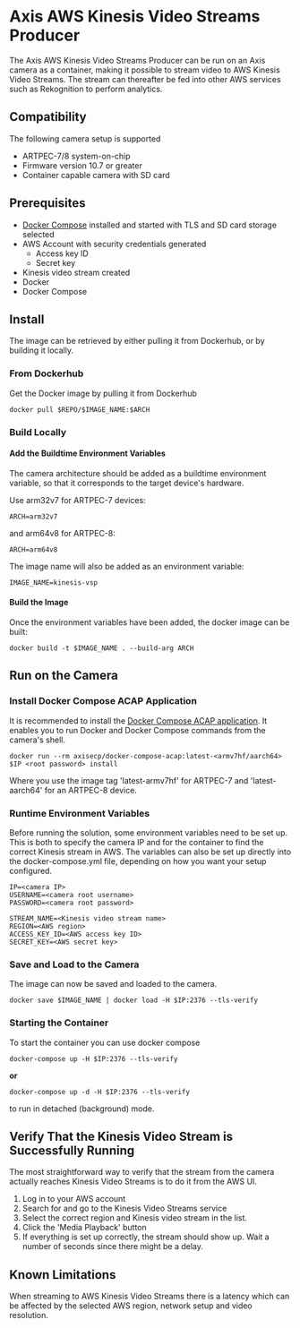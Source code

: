 # Axis AWS Kinesis Video Streams Producer

The Axis AWS Kinesis Video Streams Producer can be run on an Axis camera as a container, making it possible to stream video to AWS Kinesis Video Streams. The stream can thereafter be fed into other AWS services such as Rekognition to perform analytics.

## Compatibility

The following camera setup is supported

- ARTPEC-7/8 system-on-chip
- Firmware version 10.7 or greater
- Container capable camera with SD card

## Prerequisites

- [Docker Compose](https://github.com/AxisCommunications/docker-compose-acap) installed and started with TLS and SD card storage selected
- AWS Account with security credentials generated
  - Access key ID
  - Secret key
- Kinesis video stream created
- Docker
- Docker Compose

## Install

The image can be retrieved by either pulling it from Dockerhub, or by building it locally.

### From Dockerhub

Get the Docker image by pulling it from Dockerhub

```
docker pull $REPO/$IMAGE_NAME:$ARCH
```

### Build Locally

#### Add the Buildtime Environment Variables

The camera architecture should be added as a buildtime environment variable, so that it corresponds to the target device's hardware.

Use arm32v7 for ARTPEC-7 devices:

```
ARCH=arm32v7
```

and arm64v8 for ARTPEC-8:

```
ARCH=arm64v8
```

The image name will also be added as an environment variable:

```
IMAGE_NAME=kinesis-vsp
```

#### Build the Image

Once the environment variables have been added, the docker image can be built:

```
docker build -t $IMAGE_NAME . --build-arg ARCH
```

## Run on the Camera

### Install Docker Compose ACAP Application

It is recommended to install the [Docker Compose ACAP application](https://github.com/AxisCommunications/docker-compose-acap). It enables you to run Docker and Docker Compose commands from the camera's shell.

```
docker run --rm axisecp/docker-compose-acap:latest-<armv7hf/aarch64> $IP <root password> install
```

Where you use the image tag 'latest-armv7hf' for ARTPEC-7 and 'latest-aarch64' for an ARTPEC-8 device.

### Runtime Environment Variables

Before running the solution, some environment variables need to be set up.
This is both to specify the camera IP and for the container to find the correct Kinesis stream in AWS. The variables can also be set up directly into the docker-compose.yml file, depending on how you want your setup configured.

```
IP=<camera IP>
USERNAME=<camera root username>
PASSWORD=<camera root password>

STREAM_NAME=<Kinesis video stream name>
REGION=<AWS region>
ACCESS_KEY_ID=<AWS access key ID>
SECRET_KEY=<AWS secret key>
```

### Save and Load to the Camera

The image can now be saved and loaded to the camera.

```
docker save $IMAGE_NAME | docker load -H $IP:2376 --tls-verify
```

### Starting the Container

To start the container you can use docker compose

```
docker-compose up -H $IP:2376 --tls-verify
```

__or__

```
docker-compose up -d -H $IP:2376 --tls-verify
```

to run in detached (background) mode.

## Verify That the Kinesis Video Stream is Successfully Running

The most straightforward way to verify that the stream from the camera actually reaches Kinesis Video Streams is to do it from the AWS UI.

1. Log in to your AWS account
2. Search for and go to the Kinesis Video Streams service
3. Select the correct region and Kinesis video stream in the list.
4. Click the 'Media Playback' button
5. If everything is set up correctly, the stream should show up. Wait a number of seconds since there might be a delay. 

## Known Limitations
When streaming to AWS Kinesis Video Streams there is a latency which can be affected by the selected AWS region, network setup and video resolution.
